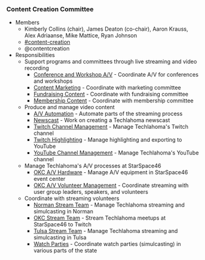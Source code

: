 ### Content Creation Committee
* Members
  * Kimberly Collins (chair), James Deaton (co-chair), Aaron Krauss, Alex Adriaanse, Mike Mattice, Ryan Johnson
  * [#content-creation](https://techlahoma.slack.com/messages/content-creation)
  * @contentcreation
* Responsibilities
  * Support programs and committees through live streaming and video recording
    * [Conference and Workshop A/V](Conference_and_Workshop_AV_Team.md) - Coordinate A/V for conferences and workshops
    * [Content Marketing](Content_Marketing_Team.md) - Coordinate with marketing committee
    * [Fundraising Content](Fundraising_Content_Team.md) - Coordinate with fundraising committee
    * [Membership Content](Membership_Content_Team.md) - Coordinate with membership committee
  * Produce and manage video content
    * [A/V Automation](AV_Automation_Team.md) - Automate parts of the streaming process
    * [Newscast](Newscast.md) - Work on creating a Techlahoma newscast
    * [Twitch Channel Management](Twitch_Channel_Management_Team.md) - Manage Techlahoma's Twitch channel
    * [Twitch Highlighting](Twitch_Highlighting_Team.md) - Manage highlighting and exporting to YouTube
    * [YouTube Channel Management](YouTube_Channel_Management_Team.md) - Manage Techlahoma's YouTube channel
  * Manage Techlahoma's A/V processes at StarSpace46
    * [OKC A/V Hardware](OKC_AV_Hardware_Team.md) - Manage A/V equipment in StarSpace46 event center
    * [OKC A/V Volunteer Management](OKC_AV_Volunteer_Management_Team.md) - Coordinate streaming with user group leaders, speakers, and volunteers
  * Coordinate with streaming volunteers
    * [Norman Stream Team](Norman_Stream_Team.md) - Manage Techlahoma streaming and simulcasting in Norman
    * [OKC Stream Team](OKC_Stream_Team.md) - Stream Techlahoma meetups at StarSpace46 to Twitch
    * [Tulsa Stream Team](Tulsa_Stream_Team.md) - Manage Techlahoma streaming and simulcasting in Tulsa
    * [Watch Parties](Watch_Parties.md) - Coordinate watch parties (simulcasting) in various parts of the state

